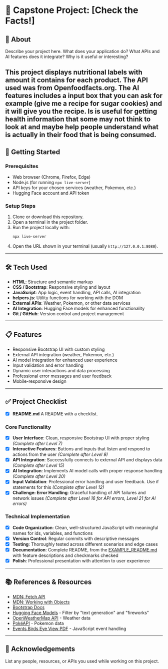 # 🎯 Capstone Project: [Check the Facts!]

## 📖 About

Describe your project here. What does your application do? What APIs and AI features does it integrate? Why is it useful or interesting?

This project displays nutritional labels with amount it contains for each product. The API used was from Openfoodfacts.org. The AI features includes a input box that you can ask for example (give me a recipe for sugar cookies) and it will give you the recipe. Is is useful for getting health information that some may not think to look at and maybe help people understand what is actually in their food that is being consumed.
---

## 🚀 Getting Started

### Prerequisites

- Web browser (Chrome, Firefox, Edge)
- Node.js (for running `npx live-server`)
- API keys for your chosen services (weather, Pokemon, etc.)
- Hugging Face account and API token

### Setup Steps

1. Clone or download this repository.
2. Open a terminal in the project folder.
3. Run the project locally with:
   ```bash
   npx live-server
   ```
4. Open the URL shown in your terminal (usually `http://127.0.0.1:8080`).

---

## 🛠️ Tech Used

- **HTML**: Structure and semantic markup
- **CSS / Bootstrap**: Responsive styling and layout
- **JavaScript**: App logic, event handling, API calls, AI integration
- **helpers.js**: Utility functions for working with the DOM
- **External APIs**: Weather, Pokemon, or other data services
- **AI Integration**: Hugging Face models for enhanced functionality
- **Git / GitHub**: Version control and project management

---

## 📋 Features

- Responsive Bootstrap UI with custom styling
- External API integration (weather, Pokemon, etc.)
- AI model integration for enhanced user experience
- Input validation and error handling
- Dynamic user interactions and data processing
- Professional error messages and user feedback
- Mobile-responsive design

---

## ✅ Project Checklist

- [x] **README.md** A README with a checklist.

### Core Functionality

- [x] **User Interface**: Clean, responsive Bootstrap UI with proper styling _(Complete after Level 7)_
- [x] **Interactive Features**: Buttons and inputs that listen and respond to actions from the user _(Complete after Level 9)_
- [x] **API Integration**: Successfully connects to external API and displays data _(Complete after Level 15)_
- [x] **AI Integration**: Implements AI model calls with proper response handling _(Complete after Level 20)_
- [x] **Input Validation**: Professional error handling and user feedback. Use if statements for this _(Complete after Level 12)_
- [x] **Challenge: Error Handling**: Graceful handling of API failures and network issues _(Complete after Level 16 for API errors, Level 21 for AI errors)_

### Technical Implementation

- [x] **Code Organization**: Clean, well-structured JavaScript with meaningful names for ids, variables, and functions
- [x] **Version Control**: Regular commits with descriptive messages
- [x] **Testing**: Thoroughly tested across different scenarios and edge cases
- [x] **Documentation**: Complete README, from the [EXAMPLE_README.md](/codex-lv2-may-2025/guides/week8-capstone/EXAMPLE_README.html) with feature descriptions and checkmarks checked
- [x] **Polish**: Professional presentation with attention to user experience

---

## 📚 References & Resources

- [MDN: Fetch API](https://developer.mozilla.org/en-US/docs/Web/API/Fetch_API)
- [MDN: Working with Objects](https://developer.mozilla.org/en-US/docs/Learn/JavaScript/Objects/Basics)
- [Bootstrap Docs](https://getbootstrap.com/docs/5.3/getting-started/introduction/)
- [Hugging Face Models](https://huggingface.co/models) - Filter by "text generation" and "fireworks"
- [OpenWeatherMap API](https://openweathermap.org/api) - Weather data
- [PokéAPI](https://pokeapi.co) - Pokemon data
- [Events Birds Eye View PDF](/codex-lv2-may-2025/resources/skill-guides/events-birds-eye-view.pdf) - JavaScript event handling

---

## 🙌 Acknowledgements

List any people, resources, or APIs you used while working on this project.
